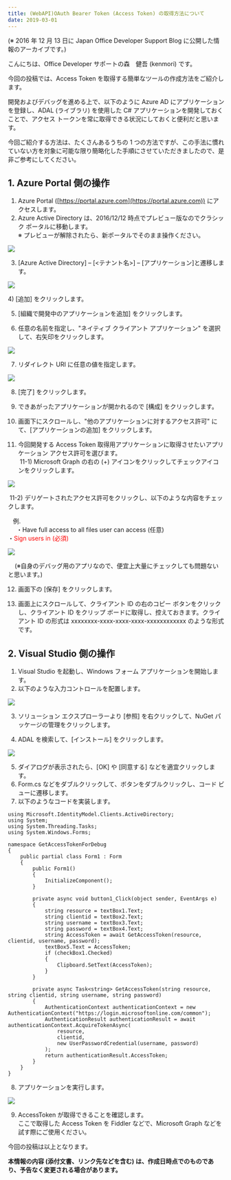 ```yaml
---
title: (WebAPI)OAuth Bearer Token (Access Token) の取得方法について
date: 2019-03-01
---
```


(※ 2016 年 12 月 13 日に Japan Office Developer Support Blog に公開した情報のアーカイブです。)

こんにちは、Office Developer サポートの森　健吾 (kenmori) です。

今回の投稿では、Access Token を取得する簡単なツールの作成方法をご紹介します。

開発およびデバッグを進める上で、以下のように Azure AD にアプリケーションを登録し、ADAL (ライブラリ) を使用した C# アプリケーションを開発しておくことで、アクセス トークンを常に取得できる状況にしておくと便利だと思います。

今回ご紹介する方法は、たくさんあるうちの 1 つの方法ですが、この手法に慣れていない方を対象に可能な限り簡略化した手順にさせていただきましたので、是非ご参考にしてください。

**1\. Azure Portal 側の操作**
-------------------------

1) Azure Portal ([https://portal.azure.com](https://portal.azure.com)) にアクセスします。  
2) Azure Active Directory は、2016/12/12 時点でプレビュー版なのでクラシック ポータルに移動します。  
※ プレビューが解除されたら、新ポータルでそのまま操作ください。

![](image1.png)

3) \[Azure Active Directory\] – \[<テナント名>\] – \[アプリケーション\]と遷移します。

![](image2.png)  

4) \[追加\] をクリックします。

5) \[組織で開発中のアプリケーションを追加\] をクリックします。

6) 任意の名前を指定し、"ネイティブ クライアント アプリケーション" を選択して、右矢印をクリックします。

![](image3.png)  

7) リダイレクト URI に任意の値を指定します。

![](image4.png)  

8) \[完了\] をクリックします。

9) できあがったアプリケーションが開かれるので \[構成\] をクリックします。

10) 画面下にスクロールし、"他のアプリケーションに対するアクセス許可" にて、\[アプリケーションの追加\] をクリックします。

11) 今回開発する Access Token 取得用アプリケーションに取得させたいアプリケーション アクセス許可を選びます。  
 11-1) Microsoft Graph の右の (+) アイコンをクリックしてチェックアイコンをクリックします。

![](image5.png)

 11-2) デリゲートされたアクセス許可をクリックし、以下のような内容をチェックします。

   例.  
     ・Have full access to all files user can access (任意)  
 ・<span style="color:#ff0000">Sign users in (必須)</span>

![](image6.png)  

    (※自身のデバッグ用のアプリなので、便宜上大量にチェックしても問題ないと思います。)

12) 画面下の \[保存\] をクリックします。  

13) 画面上にスクロールして、クライアント ID の右のコピー ボタンをクリックし、クライアント ID をクリップ ボードに取得し、控えておきます。クライアント ID の形式は xxxxxxxx-xxxx-xxxx-xxxx-xxxxxxxxxxxx のような形式です。

  

**2\. Visual Studio 側の操作**
--------------------------

1) Visual Studio を起動し、Windows フォーム アプリケーションを開始します。  
2) 以下のような入力コントロールを配置します。

![](image7.png)  

3) ソリューション エクスプローラーより \[参照\] を右クリックして、NuGet パッケージの管理をクリックします。

4) ADAL を検索して、\[インストール\] をクリックします。

![](image8.png)  

5) ダイアログが表示されたら、\[OK\] や \[同意する\] などを適宜クリックします。  
6) Form.cs などをダブルクリックして、ボタンをダブルクリックし、コード ビューに遷移します。  
7) 以下のようなコードを実装します。

```
using Microsoft.IdentityModel.Clients.ActiveDirectory;
using System;
using System.Threading.Tasks;
using System.Windows.Forms;

namespace GetAccessTokenForDebug
{
    public partial class Form1 : Form
    {
        public Form1()
        {
            InitializeComponent();
        }

        private async void button1_Click(object sender, EventArgs e)
        {
            string resource = textBox1.Text;
            string clientid = textBox2.Text;
            string username = textBox3.Text;
            string password = textBox4.Text;
            string AccessToken = await GetAccessToken(resource, clientid, username, password);
            textBox5.Text = AccessToken;
            if (checkBox1.Checked)
            {
                Clipboard.SetText(AccessToken);
            }
        }

        private async Task<string> GetAccessToken(string resource, string clientid, string username, string password)
        {
            AuthenticationContext authenticationContext = new AuthenticationContext("https://login.microsoftonline.com/common");
            AuthenticationResult authenticationResult = await authenticationContext.AcquireTokenAsync(
                resource,
                clientid,
                new UserPasswordCredential(username, password)
            );
            return authenticationResult.AccessToken;
        }
    }
}
```

  

8) アプリケーションを実行します。

![](image9.png)

9) AccessToken が取得できることを確認します。  
ここで取得した Access Token を Fiddler などで、Microsoft Graph などを試す際にご使用ください。

今回の投稿は以上となります。

**本情報の内容 (添付文書、リンク先などを含む) は、作成日時点でのものであり、予告なく変更される場合があります。**